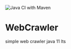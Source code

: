 ![Java CI with Maven](https://github.com/Ivanovskij/WebCrawler/workflows/Java%20CI%20with%20Maven/badge.svg)

# WebCrawler
simple web crawler java 11 lts
